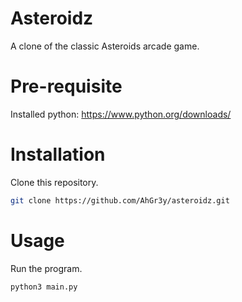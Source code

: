 # Asteroidz
A clone of the classic Asteroids arcade game.

# Pre-requisite
Installed python: https://www.python.org/downloads/

# Installation
Clone this repository.
```bash
git clone https://github.com/AhGr3y/asteroidz.git
```

# Usage
Run the program.
```bash
python3 main.py
```